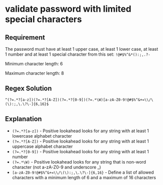 # validate password with limited special characters

## Requirement

The password must have at least 1 upper case, at least 1 lower case, at least 1 number and at least 1 special character from this set:
`!@#$%^&*():;,.?-`

Minimum character length: 6

Maximum character length: 8

## Regex Solution

```
^(?=.*?[a-z])(?=.*?[A-Z])(?=.*?[0-9])(?=.*\W)[a-zA-Z0-9!@#$%^&+=\\/\(\):;,\.\?\-]{6,16}$
```

## Explanation

- `(?=.*?[a-z])` - Positive lookahead looks for any string with at least 1 lowercase alphabet character
- `(?=.*?[A-Z])` - Positive lookahead looks for any string with at least 1 uppercase alphabet character
- `(?=.*?[0-9])` - Positive lookahead looks for any string with at least 1 number
- `(?=.*\W)` - Positive lookahead looks for any string that is non-word character (not a-zA-Z0-9 and underscore _)
- `[a-zA-Z0-9!@#$%^&+=\\/\(\):;,\.\?\-]{6,16}` - Define a list of allowed characters with a minimum length of 6 and a maximum of 16 characters